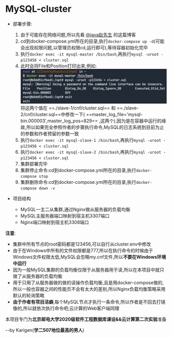<!--
 * @Author: Karigen B
 * @Date: 2022-10-03 19:15:47
 * @LastEditors: Karigen B
 * @LastEditTime: 2022-10-08 19:08:17
 * @Description: 
 * @FilePath: \undefinedd:\CodeSpace\SQLSpace\MySQL-cluster\README.md
-->

# MySQL-cluster

- 部署步骤:
  1. 由于可能存在网络问题,所以先看 [@java赵先生](https://blog.csdn.net/weixin_53974140/article/details/122959471) 的这篇博客
  2. cd到docker-compose.yml所在的目录,执行`docker-compose up -d`(可能会出现权限问题,以管理员权限cd,运行即可),等待容器初始化完毕
  3. 执行`docker exec -it mysql-master /bin/bash`,再执行`mysql -uroot -p123456 < cluster.sql`
  4. 此时会将File和Position打印出来,例如:![](images/master.png)将这两个值在 ==./slave-1/cnf/cluster.sql== 和 ==./slave-2/cnf/cluster.sql==中修改一下( ==master_log_file='mysql-bin.000003',master_log_pos=829== ,这两个),因为是在容器中运行的缘故,所以如果完全参照作者的步骤执行命令,MySQL的日志系统到目前为止的参数和作者预留的参数一致
  5. 执行`docker exec -it mysql-slave-1 /bin/bash`,再执行`mysql -uroot -p123456 < cluster.sql`
  6. 执行`docker exec -it mysql-slave-2 /bin/bash`,再执行`mysql -uroot -p123456 < cluster.sql`
  7. 集群部署完毕
  8. 集群停止命令:cd到docker-compose.yml所在的目录,执行`docker-compose stop`
  9. 集群删除命令:cd到docker-compose.yml所在的目录,执行`docker-compose down -v`

- 项目结构
  - MySQL一主二从集群,通过Nginx做从服务器的负载均衡
  - MySQL主服务器端口映射到宿主机3307端口
  - Nginx端口映射到宿主机3308端口

**注意**:
  - 集群中所有节点的root密码都是123456,可以自行从cluster.env中修改
  - 由于在Windows中所有的文件权限都是777,所以在执行命令的时候由于Windows文件权限太低,MySQL会忽略my.cnf文件,所以**不要在Windows环境中运行**
  - 因为一般MySQL集群的负载均衡仅限于从服务器用于读,所以在本项目中就只做了从服务器的负载均衡
  - 用于只用了从服务器做的做的读操作负载均衡,且是用docker-compose做的,所以一般也容器之间的性能页不会有太大的差别,所以Nginx负载均衡策略采用默认的轮询策略
  - **由于作者有项目洁癖**,每个MySQL节点才执行一条命令,所以作者是不回去打镜像的,所以就依次执行命令吧;云计算的Web客户端同理

本项目专门为**北京邮电大学2020级软件工程数据库课设&&云计算第二次实验**准备

--by Karigen(**学二507地位最高的男人**)